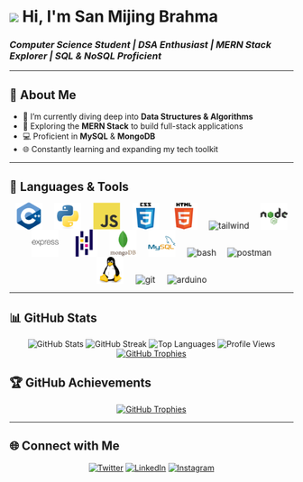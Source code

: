 # <img src="https://media.giphy.com/media/hvRJCLFzcasrR4ia7z/giphy.gif" width="30px"/> Hi, I'm San Mijing Brahma
### *Computer Science Student | DSA Enthusiast | MERN Stack Explorer | SQL & NoSQL Proficient*

---

## 💼 About Me
- 🔭 I’m currently diving deep into **Data Structures & Algorithms**
- 🌱 Exploring the **MERN Stack** to build full-stack applications
- 💻 Proficient in **MySQL** & **MongoDB**
- 🌐 Constantly learning and expanding my tech toolkit

---

## 🚀 Languages & Tools

<p align="center">
  <img src="https://raw.githubusercontent.com/devicons/devicon/master/icons/cplusplus/cplusplus-original.svg" alt="cplusplus" width="45" height="45" style="margin: 0 10px; animation: pulse 1.5s infinite;" />
  <img src="https://raw.githubusercontent.com/devicons/devicon/master/icons/python/python-original.svg" alt="python" width="45" height="45" style="margin: 0 10px; animation: pulse 1.5s infinite;" />
  <img src="https://raw.githubusercontent.com/devicons/devicon/master/icons/javascript/javascript-original.svg" alt="javascript" width="45" height="45" style="margin: 0 10px; animation: pulse 1.5s infinite;" />
  <img src="https://raw.githubusercontent.com/devicons/devicon/master/icons/css3/css3-original-wordmark.svg" alt="css3" width="45" height="45" style="margin: 0 10px; animation: pulse 1.5s infinite;" />
  <img src="https://raw.githubusercontent.com/devicons/devicon/master/icons/html5/html5-original-wordmark.svg" alt="html5" width="45" height="45" style="margin: 0 10px; animation: pulse 1.5s infinite;" />
  <img src="https://www.vectorlogo.zone/logos/tailwindcss/tailwindcss-icon.svg" alt="tailwind" width="45" height="45" style="margin: 0 10px; animation: pulse 1.5s infinite;" />
  <img src="https://raw.githubusercontent.com/devicons/devicon/master/icons/nodejs/nodejs-original-wordmark.svg" alt="nodejs" width="45" height="45" style="margin: 0 10px; animation: pulse 1.5s infinite;" />
  <img src="https://raw.githubusercontent.com/devicons/devicon/master/icons/express/express-original-wordmark.svg" alt="express" width="45" height="45" style="margin: 0 10px; animation: pulse 1.5s infinite;" />
  <img src="https://raw.githubusercontent.com/devicons/devicon/master/icons/pandas/pandas-original.svg" alt="pandas" width="45" height="45" style="margin: 0 10px; animation: pulse 1.5s infinite;" />
  <img src="https://raw.githubusercontent.com/devicons/devicon/master/icons/mongodb/mongodb-original-wordmark.svg" alt="mongodb" width="45" height="45" style="margin: 0 10px; animation: pulse 1.5s infinite;" />
  <img src="https://raw.githubusercontent.com/devicons/devicon/master/icons/mysql/mysql-original-wordmark.svg" alt="mysql" width="45" height="45" style="margin: 0 10px; animation: pulse 1.5s infinite;" />
  <img src="https://www.vectorlogo.zone/logos/gnu_bash/gnu_bash-icon.svg" alt="bash" width="45" height="45" style="margin: 0 10px; animation: pulse 1.5s infinite;" />
  <img src="https://www.vectorlogo.zone/logos/getpostman/getpostman-icon.svg" alt="postman" width="45" height="45" style="margin: 0 10px; animation: pulse 1.5s infinite;" />
  <img src="https://raw.githubusercontent.com/devicons/devicon/master/icons/linux/linux-original.svg" alt="linux" width="45" height="45" style="margin: 0 10px; animation: pulse 1.5s infinite;" />
  <img src="https://www.vectorlogo.zone/logos/git-scm/git-scm-icon.svg" alt="git" width="45" height="45" style="margin: 0 10px; animation: pulse 1.5s infinite;" />
  <img src="https://cdn.worldvectorlogo.com/logos/arduino-1.svg" alt="arduino" width="45" height="45" style="margin: 0 10px; animation: pulse 1.5s infinite;" />
</p>

---

## 📊 GitHub Stats

<div align="center">
  <!-- GitHub Stats Card with Custom Theme -->
  <img src="https://github-readme-stats.vercel.app/api?username=sanmijingbrahma&show_icons=true&include_all_commits=true&count_private=true&theme=algolia&hide_border=true&border_radius=15" alt="GitHub Stats" width="48%" />

  <!-- GitHub Streak Stats -->
  <img src="https://github-readme-streak-stats.herokuapp.com/?user=sanmijingbrahma&theme=algolia&hide_border=true&border_radius=15" alt="GitHub Streak" width="48%" />

  <!-- Top Languages Card -->
  <img src="https://github-readme-stats.vercel.app/api/top-langs?username=sanmijingbrahma&langs_count=8&layout=compact&theme=algolia&hide_border=true&border_radius=15" alt="Top Languages" width="48%" />

  <!-- GitHub Profile Views Badge -->
  <img src="https://komarev.com/ghpvc/?username=sanmijingbrahma&label=Profile%20views&color=blue&style=for-the-badge" alt="Profile Views" />

  <!-- Github Trophies -->
  <a href="https://github.com/ryo-ma/github-profile-trophy">
    <img src="https://github-profile-trophy.vercel.app/?username=sanmijingbrahma&theme=algolia&no-frame=true&margin-w=10" alt="GitHub Trophies" width="100%" />
  </a>
</div>


## 🏆 GitHub Achievements

<p align="center">
  <a href="https://github.com/ryo-ma/github-profile-trophy"><img src="https://github-profile-trophy.vercel.app/?username=sanmijingbrahma&theme=radical&margin-w=15" alt="GitHub Trophies" /></a>
</p>

---

## 🌐 Connect with Me

<p align="center">
  <a href="https://twitter.com/@San_Mijing" target="_blank"><img src="https://img.shields.io/badge/Twitter-%230f1419?style=for-the-badge&logo=twitter&logoColor=white" alt="Twitter"/></a>
  <a href="https://www.linkedin.com/in/san-mijing-brahma" target="_blank"><img src="https://img.shields.io/badge/LinkedIn-%230a77b6?style=for-the-badge&logo=linkedin&logoColor=white" alt="LinkedIn"/></a>
  <a href="https://www.instagram.com/sanji_brahma" target="_blank"><img src="https://img.shields.io/badge/Instagram-%23F35369?style=for-the-badge&logo=instagram&logoColor=white" alt="Instagram"/></a>
</p>

<style>
@keyframes pulse {
  0% { transform: scale(1); }
  50% { transform: scale(1.1); }
  100% { transform: scale(1); }
}
</style>
